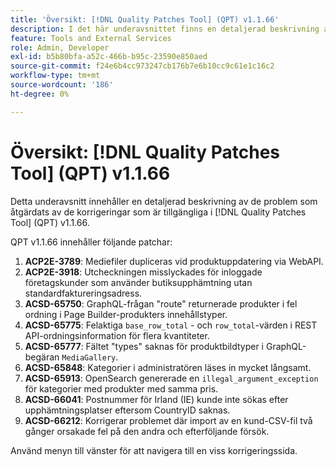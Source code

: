 ```yaml
---
title: 'Översikt: [!DNL Quality Patches Tool] (QPT) v1.1.66'
description: I det här underavsnittet finns en detaljerad beskrivning av de problem som åtgärdats av de korrigeringar som finns i  [!DNL Quality Patches Tool] (QPT) v1.1.66.
feature: Tools and External Services
role: Admin, Developer
exl-id: b5b80bfa-a52c-466b-b95c-23590e850aed
source-git-commit: f24e6b4cc973247cb176b7e6b10cc9c61e1c16c2
workflow-type: tm+mt
source-wordcount: '186'
ht-degree: 0%

---
```


# Översikt: [!DNL Quality Patches Tool] (QPT) v1.1.66

Detta underavsnitt innehåller en detaljerad beskrivning av de problem som åtgärdats av de korrigeringar som är tillgängliga i [!DNL Quality Patches Tool] (QPT) v1.1.66.

QPT v1.1.66 innehåller följande patchar:
1. **ACP2E-3789**: Mediefiler dupliceras vid produktuppdatering via WebAPI.
1. **ACP2E-3918**: Utcheckningen misslyckades för inloggade företagskunder som använder butiksupphämtning utan standardfaktureringsadress.
1. **ACSD-65750**: GraphQL-frågan &quot;route&quot; returnerade produkter i fel ordning i Page Builder-produkters innehållstyper.
1. **ACSD-65775**: Felaktiga `base_row_total` - och `row_total`-värden i REST API-ordningsinformation för flera kvantiteter.
1. **ACSD-65777**: Fältet &quot;types&quot; saknas för produktbildtyper i GraphQL-begäran `MediaGallery`.
1. **ACSD-65848**: Kategorier i administratören läses in mycket långsamt.
1. **ACSD-65913**: OpenSearch genererade en `illegal_argument_exception` för kategorier med produkter med samma pris.
1. **ACSD-66041**: Postnummer för Irland (IE) kunde inte sökas efter upphämtningsplatser eftersom CountryID saknas.
1. **ACSD-66212**: Korrigerar problemet där import av en kund-CSV-fil två gånger orsakade fel på den andra och efterföljande försök.

Använd menyn till vänster för att navigera till en viss korrigeringssida.
